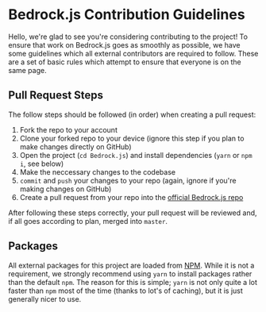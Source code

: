 # Bedrock.js Contribution Guidelines

Hello, we're glad to see you're considering contributing to the project! To ensure that work on Bedrock.js goes as smoothly as possible, we have some guidelines which all external contributors are required to follow. These are a set of basic rules which attempt to ensure that everyone is on the same page. 

## Pull Request Steps
The follow steps should be followed (in order) when creating a pull request:
1. Fork the repo to your account
2. Clone your forked repo to your device (ignore this step if you plan to make changes directly on GitHub)
3. Open the project (`cd Bedrock.js`) and install dependencies (`yarn` or `npm i`, see below)
4. Make the neccessary changes to the codebase
5. `commit` and `push` your changes to your repo (again, ignore if you're making changes on GitHub)
6. Create a pull request from your repo into the [official Bedrock.js repo](https://github.com/BradW/Bedrock.js)

After following these steps correctly, your pull request will be reviewed and, if all goes according to plan, merged into `master`.

## Packages
All external packages for this project are loaded from [NPM](https://npmjs.com). While it is not a requirement, we strongly recommend using `yarn` to install packages rather than the default `npm`.
The reason for this is simple; `yarn` is not only quite a lot faster than `npm` most of the time (thanks to lot's of caching), but it is just generally nicer to use.
